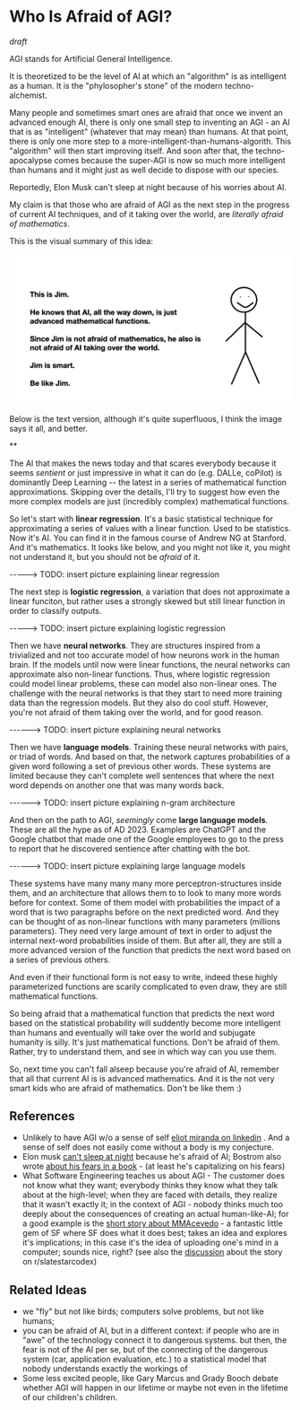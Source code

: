 # Who Is Afraid of AGI?

*draft*

AGI stands for Artificial General Intelligence. 

It is theoretized to be the level of AI at which an "algorithm" is as intelligent as a human. It is the "phylosopher's stone" of the modern techno-alchemist.

Many people and sometimes smart ones are afraid that once we invent an advanced enough AI, there is only one small step to inventing an AGI - an AI that is as "intelligent" (whatever that may mean) than humans. At that point, there is only one more step to a more-intelligent-than-humans-algorith. This "algorithm" will then start improving itself. And soon after that, the techno-apocalypse comes because the super-AGI is now so much more intelligent than humans and it might just as well decide to dispose with our species. 

Reportedly, Elon Musk can't sleep at night because of his worries about AI. 

My claim is that those who are afraid of AGI as the next step in the progress of current AI techniques, and of it taking over the world, are *literally afraid of mathematics*. 

This is the visual summary of this idea: 

![](../docs/assets/jim_is_not_afraid.png)

Below is the text version, although it's quite superfluous, I think the image says it all, and better.

**

The AI that makes the news today and that scares everybody because it seems  *sentient* or just impressive in what it can do (e.g. DALLe, coPilot) is dominantly Deep Learning -- the latest in a series of mathematical function approximations. Skipping over the details, I'll try to suggest how even the more complex models are just (incredibly complex) mathematical functions. 


So let's start with **linear regression**. It's a basic statistical technique for approximating a series of values with a linear function. Used  to be statistics. Now it's AI. You can find it in the famous course of Andrew NG at Stanford. And it's mathematics. It looks like below, and you might not like it, you might not understand it, but you should not be *afraid* of it. 

-----> TODO: insert picture explaining linear regression


The next step is **logistic regression**, a variation that does not approximate a linear funciton, but rather uses a strongly skewed but still linear function in order to classify outputs. 

-----> TODO: insert picture explaining logistic regression


Then we have **neural networks**. They are structures inspired from a trivialized and not too accurate model of how neurons work in the human brain. If the models until now were linear functions, the neural networks can approximate also non-linear functions. Thus, where logistic regression could model linear problems, these can model also non-linear ones. The challenge with the neural networks is that they start to need more training data than the regression models. But they also do cool stuff. However, you're not afraid of them taking over the world, and for good reason. 

------> TODO: insert picture explaining neural networks

Then we have **language models**. Training these neural networks with pairs, or triad of words. And based on that, the network captures probabilities of a given word following a set of previous other words. These systems are limited because they can't complete well sentences that where the next word depends on another one that was many words back. 

------> TODO: insert picture explaining n-gram architecture


And then on the path to AGI, *seemingly* come **large language models**. These are all the hype as of AD 2023. Examples are  ChatGPT and the Google chatbot that made one of the Google employees to go to the press to report that he discovered sentience after chatting with the bot. 

------> TODO: insert picture explaining large language models


These systems have many many many more perceptron-structures inside them, and an architecture that allows them to to look to many more words before for context. Some of them model with probabilities the impact of a word that is two paragraphs before on the next predicted word. And they can be thought of as non-linear functions with many parameters (millions parameters). They need very large amount of text in order to adjust the internal next-word probabilities inside of them. But after all, they are still a more advanced version of the function that predicts the next word based on a series of previous others. 

And even if their functional form is not easy to write, indeed these highly parameterized functions are scarily complicated to even draw, they are still mathematical functions. 

So being afraid that a mathematical function that predicts the next word based on the statistical probability will suddently become more intelligent than humans and eventually will take over the world and subjugate humanity is silly. It's just mathematical functions. Don't be afraid of them. Rather, try to understand them, and see in which way can you use them. 


So, next time you can't fall alseep because you're afraid of AI, remember that all that current AI is is advanced mathematics. And it is the not very smart kids who are afraid of mathematics. Don't be like them :) 



## References

- Unlikely to have AGI w/o a sense of self [eliot miranda on linkedin](https://www.linkedin.com/feed/update/urn:li:activity:7022617377229983744/) . And a sense of self does not easily come without a body is my conjecture. 
- Elon musk [can't sleep at night](https://www.geospatialworld.net/blogs/scares-elon-musk-artificial-intelligence/) because he's afraid of AI; Bostrom also wrote [about his fears in a book](https://www.vox.com/future-perfect/2018/11/2/18053418/elon-musk-artificial-intelligence-google-deepmind-openai) - (at least he's capitalizing on his fears)
- What Software Engineering teaches us about AGI - The customer does not know what they want; everybody thinks they know what they talk about at the high-level; when they are faced with details, they realize that it wasn't exactly it; in the context of AGI - nobody thinks much too deeply about the consequences of creating an actual human-like-AI; for a good example is the [short story about MMAcevedo](https://qntm.org/mmacevedo) - a fantastic little gem of SF where SF does what it does best; takes an idea and explores it's implications; in this case it's the idea of uploading one's mind in a computer; sounds nice, right? (see also the [discussion](https://www.reddit.com/r/slatestarcodex/comments/lqr8hu/fiction_mmacevedo_the_brain_image_of_the_first/) about the story on r/slatestarcodex)

## Related Ideas
- we "fly" but not like birds; computers solve problems, but not like humans; 
- you can be afraid of AI, but in a different context: if people who are in "awe" of the technology connect it to dangerous systems. but then, the fear is not of the AI per se, but of the connecting of the dangerous system (car, application evaluation, etc.) to a statistical model that nobody understands exactly the workings of
- Some less excited people, like Gary Marcus and Grady Booch debate whether AGI will happen in our lifetime or maybe not even in the lifetime of our children's children. 